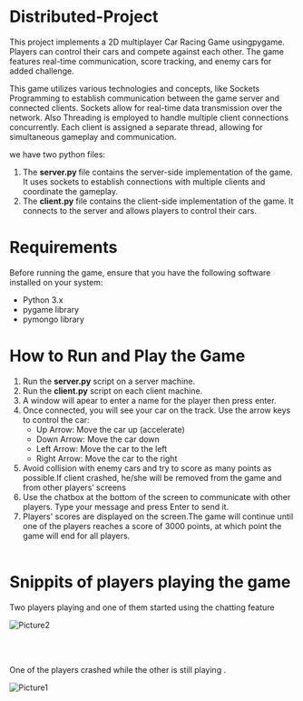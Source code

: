 # Distributed-Project
This project implements a 2D multiplayer Car Racing Game usingpygame. Players can control their cars and compete against each other. The game features real-time communication, score tracking, and enemy cars for added challenge.

This game utilizes various technologies and concepts, like Sockets Programming to establish communication between the game server and connected clients. Sockets allow for real-time data transmission over the network. Also Threading is employed to handle multiple client connections concurrently. Each client is assigned a separate thread, allowing for simultaneous gameplay and communication.</br>


we have two python files:

<ol>
  <li> The <b> server.py </b> file contains the server-side implementation of the game. It uses sockets to establish connections with multiple clients and coordinate the gameplay.</li> 
<li>The <b>client.py</b> file contains the client-side implementation of the game. It connects to the server and allows players to control their cars.</li>
  </ol>

# Requirements
Before running the game, ensure that you have the following software installed on your system:
<ul>
  <li>Python 3.x</li>
  <li>pygame library</li>
  <li>pymongo library</li>
 </ul> 

# How to Run and Play the Game
<ol>
  <li>Run the <b>server.py</b> script on a server machine.</li>
  <li>Run the <b>client.py</b> script on each client machine.</li>
  <li> A window will apear to enter a name for the player then press enter.</li>
  <li> Once connected, you will see your car on the track. Use the arrow keys to control the car:
   <ul>
     <li>Up Arrow: Move the car up (accelerate) </li>
     <li>Down Arrow: Move the car down</li>
     <li> Left Arrow: Move the car to the left</li>
     <li>Right Arrow: Move the car to the right</li>
    </ul></li>
  <li>Avoid collision with enemy cars and try to score as many points as possible.If client crashed, he/she will be removed from the game and from other players’ screens</li>
  <li> Use the chatbox at the bottom of the screen to communicate with other players. Type your message and press Enter to send it.</li>

  <li>Players' scores are displayed on the screen.The game will continue until one of the players reaches a score of 3000 points, at which point the game will end for all players. </li>
  </br>
  </ol>
  
 # Snippits of players playing the game
 
 <p> Two players playing and one of them started using the chatting feature</p>

![Picture2](https://github.com/hamzaayman216/Distributed-Project/assets/90004229/03be8970-7314-45e6-8f3b-4bfbb9774ffe)


</br>
</br>
<p> One of the players crashed while the other is still playing .</p>

![Picture1](https://github.com/hamzaayman216/Distributed-Project/assets/90004229/117f06d2-c8c0-4848-9551-ca54a72c58b8)

 </br>

